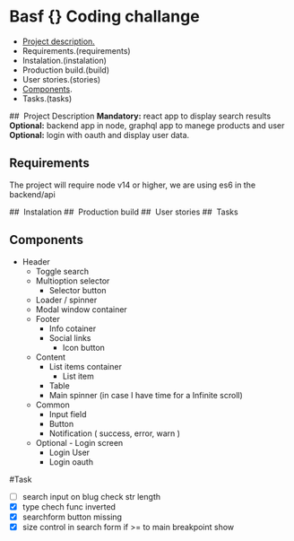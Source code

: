 # Basf {} Coding challange

- [Project description.](project-description)
- Requirements.(requirements)
- Instalation.(instalation)
- Production build.(build)
- User stories.(stories)
- [Components](components).
- Tasks.(tasks)

## <a name="project-description"></a> Project Description
**Mandatory:** react app to display search results  
**Optional:** backend app in node, graphql app to manege products and user  
**Optional:** login with oauth and display user data.

## <a name="requirements"></a> Requirements

The project will require node v14 or higher, we are using es6 in the backend/api

## <a name="instalation"></a> Instalation
## <a name="build"></a> Production build
## <a name="stories"></a> User stories
## <a name="tasks"></a> Tasks

## <a name="components"></a> Components

- Header
  - Toggle search
  - Multioption selector
    - Selector button
  - Loader / spinner
  - Modal window container
  * Footer
    - Info cotainer
    - Social links
      - Icon button
  * Content
    - List items container
      - List item
    - Table
    - Main spinner (in case I have time for a Infinite scroll)
  * Common
    - Input field
    - Button
    - Notification ( success, error, warn )
  * Optional - Login screen
    - Login User
    - Login oauth

#Task

- [ ] search input on blug check str length
- [x] type chech func inverted
- [x] searchform button missing
- [x] size control in search form if >= to main breakpoint show

